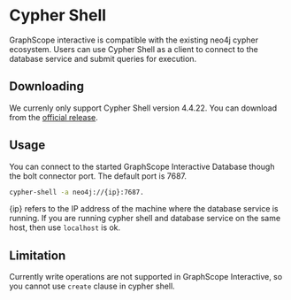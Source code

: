 # Cypher Shell

GraphScope interactive is compatible with the existing neo4j cypher ecosystem. Users can use Cypher Shell as a client to connect to the database service and submit queries for execution.

## Downloading
We currenly only support Cypher Shell version 4.4.22. You can download from the [official release](https://dist.neo4j.org/cypher-shell/cypher-shell-4.4.22.zip).

## Usage

You can connect to the started GraphScope Interactive Database though the bolt connector port. The default port is 7687. 

```bash
cypher-shell -a neo4j://{ip}:7687.
```

{ip} refers to the IP address of the machine where the database service is running. If you are running cypher shell and database service on the same host, then use `localhost` is ok.

## Limitation

Currently write operations are not supported in GraphScope Interactive, so you cannot use `create` clause in cypher shell.